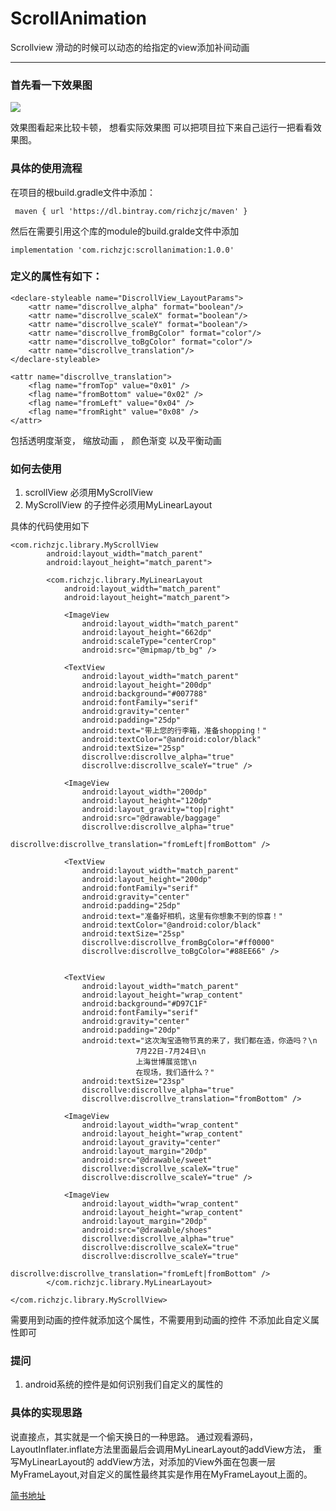 # ScrollAnimation
Scrollview 滑动的时候可以动态的给指定的view添加补间动画

---

### 首先看一下效果图

![](http://g.recordit.co/JnxbxMxrqF.gif)

效果图看起来比较卡顿， 想看实际效果图 可以把项目拉下来自己运行一把看看效果图。

###  具体的使用流程

在项目的根build.gradle文件中添加：
    
     maven { url 'https://dl.bintray.com/richzjc/maven' }
     
然后在需要引用这个库的module的build.gralde文件中添加

    implementation 'com.richzjc:scrollanimation:1.0.0' 
    

### 定义的属性有如下： 

    <declare-styleable name="DiscrollView_LayoutParams">
        <attr name="discrollve_alpha" format="boolean"/>
        <attr name="discrollve_scaleX" format="boolean"/>
        <attr name="discrollve_scaleY" format="boolean"/>
        <attr name="discrollve_fromBgColor" format="color"/>
        <attr name="discrollve_toBgColor" format="color"/>
        <attr name="discrollve_translation"/>
    </declare-styleable>

    <attr name="discrollve_translation">
        <flag name="fromTop" value="0x01" />
        <flag name="fromBottom" value="0x02" />
        <flag name="fromLeft" value="0x04" />
        <flag name="fromRight" value="0x08" />
    </attr>

包括透明度渐变， 缩放动画 ， 颜色渐变  以及平衡动画

### 如何去使用

1. scrollView 必须用MyScrollView 
2. MyScrollView 的子控件必须用MyLinearLayout

具体的代码使用如下

    <com.richzjc.library.MyScrollView
            android:layout_width="match_parent"
            android:layout_height="match_parent">
    
            <com.richzjc.library.MyLinearLayout
                android:layout_width="match_parent"
                android:layout_height="match_parent">
    
                <ImageView
                    android:layout_width="match_parent"
                    android:layout_height="662dp"
                    android:scaleType="centerCrop"
                    android:src="@mipmap/tb_bg" />
    
                <TextView
                    android:layout_width="match_parent"
                    android:layout_height="200dp"
                    android:background="#007788"
                    android:fontFamily="serif"
                    android:gravity="center"
                    android:padding="25dp"
                    android:text="带上您的行李箱，准备shopping！"
                    android:textColor="@android:color/black"
                    android:textSize="25sp"
                    discrollve:discrollve_alpha="true"
                    discrollve:discrollve_scaleY="true" />
    
                <ImageView
                    android:layout_width="200dp"
                    android:layout_height="120dp"
                    android:layout_gravity="top|right"
                    android:src="@drawable/baggage"
                    discrollve:discrollve_alpha="true"
                    discrollve:discrollve_translation="fromLeft|fromBottom" />
    
                <TextView
                    android:layout_width="match_parent"
                    android:layout_height="200dp"
                    android:fontFamily="serif"
                    android:gravity="center"
                    android:padding="25dp"
                    android:text="准备好相机，这里有你想象不到的惊喜！"
                    android:textColor="@android:color/black"
                    android:textSize="25sp"
                    discrollve:discrollve_fromBgColor="#ff0000"
                    discrollve:discrollve_toBgColor="#88EE66" />
    
    
                <TextView
                    android:layout_width="match_parent"
                    android:layout_height="wrap_content"
                    android:background="#D97C1F"
                    android:fontFamily="serif"
                    android:gravity="center"
                    android:padding="20dp"
                    android:text="这次淘宝造物节真的来了，我们都在造，你造吗？\n
    							7月22日-7月24日\n
    							上海世博展览馆\n
    							在现场，我们造什么？"
                    android:textSize="23sp"
                    discrollve:discrollve_alpha="true"
                    discrollve:discrollve_translation="fromBottom" />
    
                <ImageView
                    android:layout_width="wrap_content"
                    android:layout_height="wrap_content"
                    android:layout_gravity="center"
                    android:layout_margin="20dp"
                    android:src="@drawable/sweet"
                    discrollve:discrollve_scaleX="true"
                    discrollve:discrollve_scaleY="true" />
    
                <ImageView
                    android:layout_width="wrap_content"
                    android:layout_height="wrap_content"
                    android:layout_margin="20dp"
                    android:src="@drawable/shoes"
                    discrollve:discrollve_alpha="true"
                    discrollve:discrollve_scaleX="true"
                    discrollve:discrollve_scaleY="true"
                    discrollve:discrollve_translation="fromLeft|fromBottom" />
            </com.richzjc.library.MyLinearLayout>
    
    </com.richzjc.library.MyScrollView>
    
    
需要用到动画的控件就添加这个属性，不需要用到动画的控件 不添加此自定义属性即可

### 提问

1. android系统的控件是如何识别我们自定义的属性的

### 具体的实现思路

说直接点，其实就是一个偷天换日的一种思路。
通过观看源码，LayoutInflater.inflate方法里面最后会调用MyLinearLayout的addView方法， 重写MyLinearLayout的
addView方法，对添加的View外面在包裹一层MyFrameLayout,对自定义的属性最终其实是作用在MyFrameLayout上面的。


[简书地址](https://www.jianshu.com/p/53e0d91f49b0)
